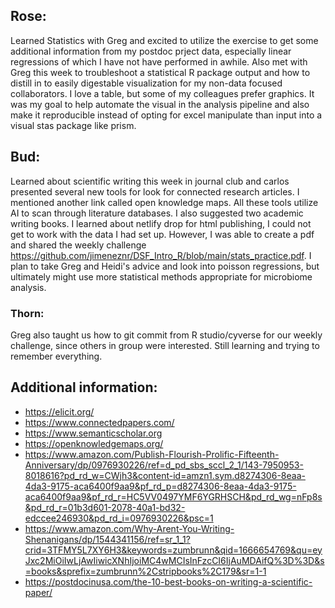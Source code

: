 ## Rose: 

Learned Statistics with Greg and excited to utilize the exercise to get some additional information from my postdoc prject data, especially linear regressions 
of which I have not have performed in awhile. Also met with Greg this week to troubleshoot a statistical R package output and how to distill in to easily digestable 
visualization for my non-data focused collaborators. I love a table, but some of my colleagues prefer graphics. It was my goal to help automate the visual in the 
analysis pipeline and also make it reproducible instead of opting for  excel manipulate than input into a visual stas package like prism. 

## Bud: 
Learned about scientific writing this week in journal club and carlos presented several new tools for look for connected research articles. I mentioned another 
link called open knowledge maps. All these tools utilize AI to scan through literature databases. I also suggested two academic writing books. I learned about netlify drop for html publishing, I could not get to work with the data I had set up. However, I was able to create a pdf and shared the weekly challenge 
https://github.com/jimeneznr/DSF_Intro_R/blob/main/stats_practice.pdf. I plan to take Greg and Heidi's advice and look into poisson regressions, but ultimately might use
more statistical methods appropriate for microbiome analysis. 

### Thorn:
Greg also taught us how to git commit from R studio/cyverse for our weekly challenge, since others in group were interested. Still learning and trying to remember everything. 

## Additional information: 

 - https://elicit.org/
 - https://www.connectedpapers.com/
 - https://www.semanticscholar.org
 - https://openknowledgemaps.org/
 - https://www.amazon.com/Publish-Flourish-Prolific-Fifteenth-Anniversary/dp/0976930226/ref=d_pd_sbs_sccl_2_1/143-7950953-8018616?pd_rd_w=CWjh3&content-id=amzn1.sym.d8274306-8eaa-4da3-9175-aca6400f9aa9&pf_rd_p=d8274306-8eaa-4da3-9175-aca6400f9aa9&pf_rd_r=HC5VV0497YMF6YGRHSCH&pd_rd_wg=nFp8s&pd_rd_r=01b3d601-2078-40a1-bd32-edccee246930&pd_rd_i=0976930226&psc=1
 - https://www.amazon.com/Why-Arent-You-Writing-Shenanigans/dp/1544341156/ref=sr_1_1?crid=3TFMY5L7XY6H3&keywords=zumbrunn&qid=1666654769&qu=eyJxc2MiOiIwLjAwIiwicXNhIjoiMC4wMCIsInFzcCI6IjAuMDAifQ%3D%3D&s=books&sprefix=zumbrunn%2Cstripbooks%2C179&sr=1-1
 - https://postdocinusa.com/the-10-best-books-on-writing-a-scientific-paper/
